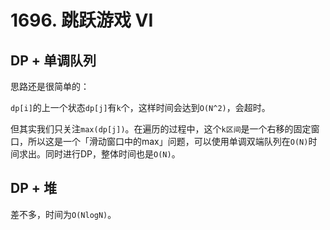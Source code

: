 # 1696. 跳跃游戏 VI

## DP + 单调队列

思路还是很简单的：

`dp[i]`的上一个状态`dp[j]`有`k`个，这样时间会达到`O(N^2)`，会超时。

但其实我们只关注`max(dp[j])`。在遍历的过程中，这个`k区间`是一个右移的固定窗口，所以这是一个「滑动窗口中的max」问题，可以使用单调双端队列在`O(N)`时间求出。同时进行DP，整体时间也是`O(N)`。

## DP + 堆

差不多，时间为`O(NlogN)`。
